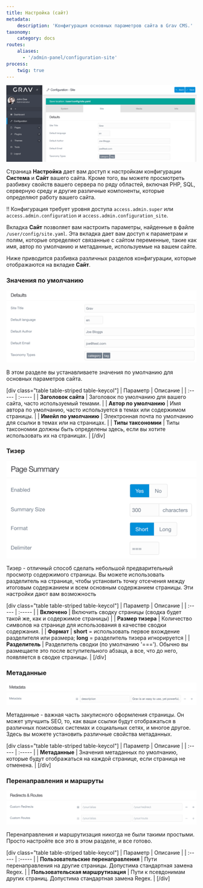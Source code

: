 ```yaml
---
title: Настройка (сайт)
metadata:
    description: 'Конфигурация основных параметров сайта в Grav CMS.'
taxonomy:
    category: docs
routes:
    aliases:
      - '/admin-panel/configuration-site'
process:
    twig: true
---
```


![Конфигурация админки](configuration-site.png?width=2532&classes=shadow)

Страница **Настройка** дает вам доступ к настройкам конфигурации **Система** и **Сайт** вашего сайта. Кроме того, вы можете просмотреть разбивку свойств вашего сервера по ряду областей, включая PHP, SQL, серверную среду и другие различные компоненты, которые определяют работу вашего сайта.

!! Конфигурация требует уровня доступа `access.admin.super` или `access.admin.configuration` и `access.admin.configuration_site`.

Вкладка **Сайт** позволяет вам настроить параметры, найденные в файле `/user/config/site.yaml`. Эта вкладка дает вам доступ к параметрам и полям, которые определяют связанные с сайтом переменные, такие как имя, автор по умолчанию и метаданные, используемые на вашем сайте.

Ниже приводится разбивка различных разделов конфигурации, которые отображаются на вкладке **Сайт**.

### Значения по умолчанию

![Конфигурация админки](configuration-site-defaults.png?width=1664&classes=shadow)

В этом разделе вы устанавливаете значения по умолчанию для основных параметров сайта.

[div class="table table-striped table-keycol"]
| Параметр                | Описание                                                                                   |
| :-----                  | :-----                                                                                     |
| **Заголовок сайта**     | Заголовок по умолчанию для вашего сайта, часто используемый темами.                        |
| **Автор по умолчанию**  | Имя автора по умолчанию, часто используется в темах или содержимом страницы.               |
| **Имейл по умолчанию**  | Электронная почта по умолчанию для ссылки в темах или на страницах.                        |
| **Типы таксономии**     | Типы таксономии должны быть определены здесь, если вы хотите использовать их на страницах. |
[/div]

### Тизер

![Конфигурация админки](configuration-site-page.png?width=1034&classes=shadow)

Тизер - отличный способ сделать небольшой предварительный просмотр содержимого страницы. Вы можете использовать разделитель на странице, чтобы установить точку отсечения между итоговым содержанием и всем основным содержанием страницы. Эти настройки дают вам возможность


[div class="table table-striped table-keycol"]
| Параметр           | Описание                                                                                                                                         |
| :-----             | :-----                                                                                                                                           |
| **Включено**       | Включить сводку страницы (сводка будет такой же, как и содержимое страницы)                                                                      |
| **Размер тизера**  | Количество символов на странице для использования в качестве сводки содержания.                                                                  |
| **Формат**         | **short** = использовать первое вхождение разделителя или размера; **long** = разделитель тизера игнорируется                                    |
| **Разделитель**    | Разделитель сводки (по умолчанию '==='). Обычно вы размещаете это после вступительного абзаца, а все, что до него, появляется в сводке страницы. |
[/div]

### Метаданные

![Конфигурация админки](configuration-site-metadata.png?width=1896&classes=shadow)

Метаданные - важная часть закулисного оформления страницы. Он может улучшить SEO, то, как ваши ссылки будут отображаться в различных поисковых системах и социальных сетях, и многое другое. Здесь вы можете установить различные свойства метаданных.

[div class="table table-striped table-keycol"]
| Параметр       | Описание                                                                                                    |
| :-----         | :-----                                                                                                      |
| **Метаданные** | Значения метаданных по умолчанию, которые будут отображаться на каждой странице, если страница не отменена. |
[/div]

### Перенаправления и маршруты

![Конфигурация админки](configuration-site-redirects.png?width=1888&classes=shadow)

Перенаправления и маршрутизация никогда не были такими простыми. Просто настройте все это в этом разделе, и все готово.

[div class="table table-striped table-keycol"]
| Параметр                             | Описание                                                                     |
| :-----                               | :-----                                                                       |
| **Пользовательские перенаправления** | Пути перенаправления на другие страницы. Допустима стандартная замена Regex. |
| **Пользовательская маршрутизация**   | Пути к псевдонимам других страниц. Допустима стандартная замена Regex.       |
[/div]
